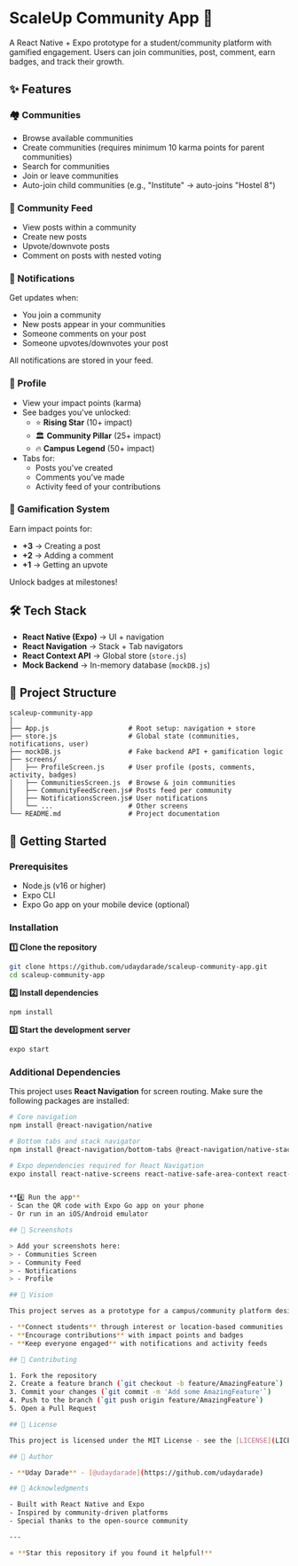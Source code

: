 # ScaleUp Community App 🚀

A React Native + Expo prototype for a student/community platform with gamified engagement. Users can join communities, post, comment, earn badges, and track their growth.

## ✨ Features

### 🏘️ Communities
- Browse available communities
- Create communities (requires minimum 10 karma points for parent communities)
- Search for communities
- Join or leave communities
- Auto-join child communities (e.g., "Institute" → auto-joins "Hostel 8")

### 📰 Community Feed
- View posts within a community
- Create new posts
- Upvote/downvote posts
- Comment on posts with nested voting

### 🔔 Notifications
Get updates when:
- You join a community
- New posts appear in your communities
- Someone comments on your post
- Someone upvotes/downvotes your post

All notifications are stored in your feed.

### 👤 Profile
- View your impact points (karma)
- See badges you've unlocked:
  - ⭐ **Rising Star** (10+ impact)
  - 🏛️ **Community Pillar** (25+ impact)
  - 🔥 **Campus Legend** (50+ impact)
- Tabs for:
  - Posts you've created
  - Comments you've made
  - Activity feed of your contributions

### 🏅 Gamification System
Earn impact points for:
- **+3** → Creating a post
- **+2** → Adding a comment
- **+1** → Getting an upvote

Unlock badges at milestones!

## 🛠️ Tech Stack

- **React Native (Expo)** → UI + navigation
- **React Navigation** → Stack + Tab navigators
- **React Context API** → Global store (`store.js`)
- **Mock Backend** → In-memory database (`mockDB.js`)

## 📂 Project Structure

```
scaleup-community-app
│
├── App.js                    # Root setup: navigation + store
├── store.js                  # Global state (communities, notifications, user)
├── mockDB.js                 # Fake backend API + gamification logic
├── screens/
│   ├── ProfileScreen.js      # User profile (posts, comments, activity, badges)
│   ├── CommunitiesScreen.js  # Browse & join communities
│   ├── CommunityFeedScreen.js# Posts feed per community
│   ├── NotificationsScreen.js# User notifications
│   └── ...                   # Other screens
└── README.md                 # Project documentation
```

## 🚀 Getting Started

### Prerequisites
- Node.js (v16 or higher)
- Expo CLI
- Expo Go app on your mobile device (optional)

### Installation

**1️⃣ Clone the repository**
```bash
git clone https://github.com/udaydarade/scaleup-community-app.git
cd scaleup-community-app
```

**2️⃣ Install dependencies**
```bash
npm install
```

**3️⃣ Start the development server**
```bash
expo start
```
### Additional Dependencies

This project uses **React Navigation** for screen routing. Make sure the following packages are installed:

```bash
# Core navigation
npm install @react-navigation/native

# Bottom tabs and stack navigator
npm install @react-navigation/bottom-tabs @react-navigation/native-stack

# Expo dependencies required for React Navigation
expo install react-native-screens react-native-safe-area-context react-native-gesture-handler react-native-reanimated react-native-vector-icons


**4️⃣ Run the app**
- Scan the QR code with Expo Go app on your phone
- Or run in an iOS/Android emulator

## 📸 Screenshots

> Add your screenshots here:
> - Communities Screen
> - Community Feed
> - Notifications
> - Profile

## 🎯 Vision

This project serves as a prototype for a campus/community platform designed to:

- **Connect students** through interest or location-based communities
- **Encourage contributions** with impact points and badges
- **Keep everyone engaged** with notifications and activity feeds

## 🤝 Contributing

1. Fork the repository
2. Create a feature branch (`git checkout -b feature/AmazingFeature`)
3. Commit your changes (`git commit -m 'Add some AmazingFeature'`)
4. Push to the branch (`git push origin feature/AmazingFeature`)
5. Open a Pull Request

## 📝 License

This project is licensed under the MIT License - see the [LICENSE](LICENSE) file for details.

## 👥 Author

- **Uday Darade** - [@udaydarade](https://github.com/udaydarade)

## 🙏 Acknowledgments

- Built with React Native and Expo
- Inspired by community-driven platforms
- Special thanks to the open-source community

---

⭐ **Star this repository if you found it helpful!**
